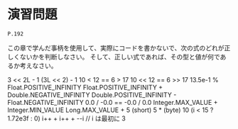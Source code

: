 
演習問題
========

`P.192`

この章で学んだ事柄を使用して、実際にコードを書かないで、次の式のどれが正しくないかを判断しなさい。
そして、正しい式であれば、その型と値が何であるか考えなさい。

3 << 2L - 1
(3L << 2) - 1
10 < 12 == 6 > 17
10 << 12 == 6 >> 17
13.5e-1 % Float.POSITIVE_INFINITY
Float.POSITIVE_INFINITY + Double.NEGATIVE_INFINITY
Double.POSITIVE_INFINITY - Float.NEGATIVE_INFINITY
0.0 / -0.0 == -0.0 / 0.0
Integer.MAX_VALUE + Integer.MIN_VALUE
Long.MAX_VALUE + 5
(short) 5 * (byte) 10
(i < 15 ? 1.72e3f : 0)
i++ + i++ + --i     // i は最初に 3
